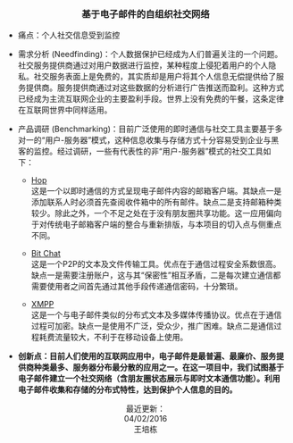 <center><h3>基于电子邮件的自组织社交网络</h3></center>

* 痛点：个人社交信息受到监控

* 需求分析 (Needfinding)：个人数据保护已经成为人们普遍关注的一个问题。社交服务提供商通过对用户数据进行监控，某种程度上侵犯着用户的个人隐私。社交服务表面上是免费的，其实质却是用户将其个人信息无偿提供给了服务提供商。服务提供商通过对这些数据的分析进行广告推送而盈利。这种方式已经成为主流互联网企业的主要盈利手段。世界上没有免费的午餐，这条定律在互联网世界中同样适用。

* 产品调研 (Benchmarking)：目前广泛使用的即时通信与社交工具主要基于多对一的“用户-服务器”模式，这种信息收集与存储方式十分容易受到企业与黑客的监控。经过调研，一些有代表性的非“用户-服务器”模式的社交工具如下：

	* [Hop](http://gethop.com/s/press/)  
	这是一个以即时通信的方式呈现电子邮件内容的邮箱客户端。其缺点一是添加联系人时必须首先查阅收件箱中的所有邮件。缺点二是支持邮箱种类较少。除此之外，一个不足之处在于没有朋友圈共享功能。这一应用偏向于对传统电子邮箱客户端的整合与重新排版，与本项目的切入点与侧重点不同。

	* [Bit Chat](https://bitchat.im/)  
	这是一个P2P的文本及文件传输工具。优点在于通信过程安全系数很高。缺点一是需要注册账户，这与其“保密性”相互矛盾，二是每次建立通信都需要使用者之间首先通过其他手段传递通信密码，十分繁琐。
	
	* [XMPP](http://xmpp.org/)  
	这是一个与电子邮件类似的分布式文本及多媒体传播协议。优点在于通信过程可加密。缺点一是使用不广泛，受众少，推广困难。缺点二是通信过程耗费流量较大，不利于在移动设备上使用。

* **创新点：目前人们使用的互联网应用中，电子邮件是最普遍、最廉价、服务提供商种类最多、服务器分布最分散的应用之一。在这一项目中，我们试图基于电子邮件建立一个社交网络（含朋友圈状态展示与即时文本通信功能）。利用电子邮件收集和存储的分布式特性，达到保护个人信息的目的。**

<p align="center">
最近更新：
<br>04/02/2016
<br>王培栋
</p>
